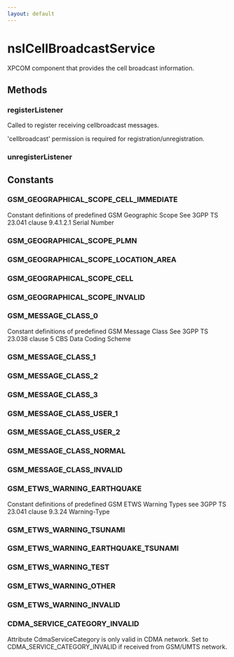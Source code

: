 ```yaml
---
layout: default
---
```


# nsICellBroadcastService #

XPCOM component that provides the cell broadcast information.


## Methods ##

### registerListener ###

Called to register receiving cellbroadcast messages.

'cellbroadcast' permission is required for registration/unregistration.


### unregisterListener ###

## Constants ##

### GSM_GEOGRAPHICAL_SCOPE_CELL_IMMEDIATE ###

Constant definitions of predefined GSM Geographic Scope
See 3GPP TS 23.041 clause 9.4.1.2.1 Serial Number


### GSM_GEOGRAPHICAL_SCOPE_PLMN ###

### GSM_GEOGRAPHICAL_SCOPE_LOCATION_AREA ###

### GSM_GEOGRAPHICAL_SCOPE_CELL ###

### GSM_GEOGRAPHICAL_SCOPE_INVALID ###

### GSM_MESSAGE_CLASS_0 ###

Constant definitions of predefined GSM Message Class
See 3GPP TS 23.038 clause 5 CBS Data Coding Scheme


### GSM_MESSAGE_CLASS_1 ###

### GSM_MESSAGE_CLASS_2 ###

### GSM_MESSAGE_CLASS_3 ###

### GSM_MESSAGE_CLASS_USER_1 ###

### GSM_MESSAGE_CLASS_USER_2 ###

### GSM_MESSAGE_CLASS_NORMAL ###

### GSM_MESSAGE_CLASS_INVALID ###

### GSM_ETWS_WARNING_EARTHQUAKE ###

Constant definitions of predefined GSM ETWS Warning Types
see 3GPP TS 23.041 clause 9.3.24 Warning-Type


### GSM_ETWS_WARNING_TSUNAMI ###

### GSM_ETWS_WARNING_EARTHQUAKE_TSUNAMI ###

### GSM_ETWS_WARNING_TEST ###

### GSM_ETWS_WARNING_OTHER ###

### GSM_ETWS_WARNING_INVALID ###

### CDMA_SERVICE_CATEGORY_INVALID ###

Attribute CdmaServiceCategory is only valid in CDMA network.
Set to CDMA_SERVICE_CATEGORY_INVALID if received from GSM/UMTS network.

